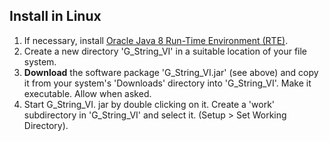 ## Install in Linux

1. If necessary, install [Oracle Java 8 Run-Time Environment (RTE)](https://www.java.com/en/download/manual.jsp).
2. Create a new directory 'G_String_VI' in a suitable location of your file system.
3. **Download** the software package 'G_String_VI.jar' (see above) and copy it from your system's 'Downloads' directory into 'G_String_VI'. Make it executable. Allow when asked.
4. Start G_String_VI. jar by double clicking on it. Create a 'work' subdirectory in 'G_String_VI' and select it. (Setup > Set Working Directory).
